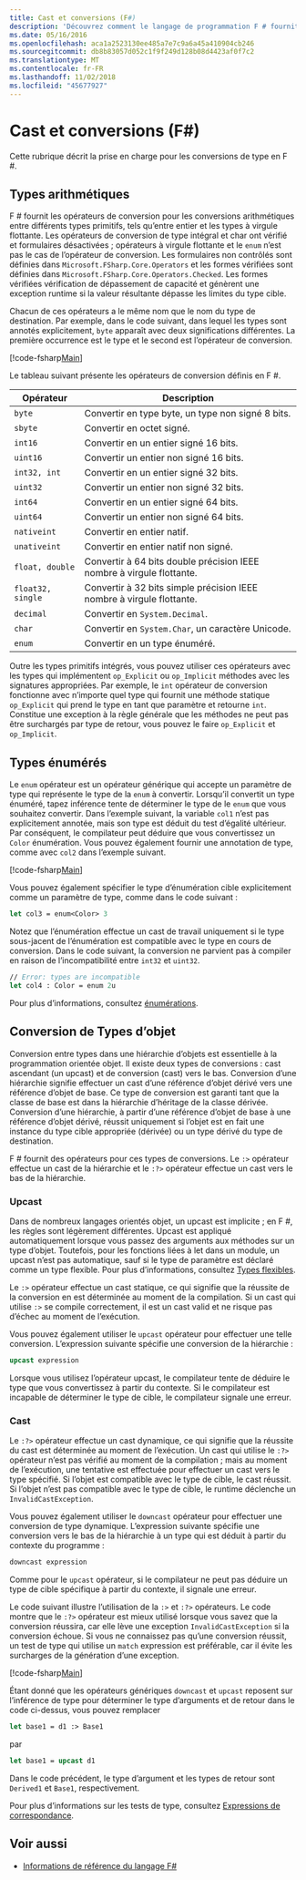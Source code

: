 ```yaml
---
title: Cast et conversions (F#)
description: 'Découvrez comment le langage de programmation F # fournit des opérateurs de conversion pour les conversions arithmétiques entre différents types primitifs.'
ms.date: 05/16/2016
ms.openlocfilehash: aca1a2523130ee485a7e7c9a6a45a410904cb246
ms.sourcegitcommit: db8b83057d052c1f9f249d128b08d4423af0f7c2
ms.translationtype: MT
ms.contentlocale: fr-FR
ms.lasthandoff: 11/02/2018
ms.locfileid: "45677927"
---
```

# <a name="casting-and-conversions-f"></a>Cast et conversions (F#)

Cette rubrique décrit la prise en charge pour les conversions de type en F #.

## <a name="arithmetic-types"></a>Types arithmétiques

F # fournit les opérateurs de conversion pour les conversions arithmétiques entre différents types primitifs, tels qu’entre entier et les types à virgule flottante. Les opérateurs de conversion de type intégral et char ont vérifié et formulaires désactivées ; opérateurs à virgule flottante et le `enum` n’est pas le cas de l’opérateur de conversion. Les formulaires non contrôlés sont définies dans `Microsoft.FSharp.Core.Operators` et les formes vérifiées sont définies dans `Microsoft.FSharp.Core.Operators.Checked`. Les formes vérifiées vérification de dépassement de capacité et génèrent une exception runtime si la valeur résultante dépasse les limites du type cible.

Chacun de ces opérateurs a le même nom que le nom du type de destination. Par exemple, dans le code suivant, dans lequel les types sont annotés explicitement, `byte` apparaît avec deux significations différentes. La première occurrence est le type et le second est l’opérateur de conversion.

[!code-fsharp[Main](../../../samples/snippets/fsharp/lang-ref-2/snippet4401.fs)]

Le tableau suivant présente les opérateurs de conversion définis en F #.

|Opérateur|Description|
|--------|-----------|
|`byte`|Convertir en type byte, un type non signé 8 bits.|
|`sbyte`|Convertir en octet signé.|
|`int16`|Convertir en un entier signé 16 bits.|
|`uint16`|Convertir un entier non signé 16 bits.|
|`int32, int`|Convertir en un entier signé 32 bits.|
|`uint32`|Convertir un entier non signé 32 bits.|
|`int64`|Convertir en un entier signé 64 bits.|
|`uint64`|Convertir un entier non signé 64 bits.|
|`nativeint`|Convertir en entier natif.|
|`unativeint`|Convertir en entier natif non signé.|
|`float, double`|Convertir à 64 bits double précision IEEE nombre à virgule flottante.|
|`float32, single`|Convertir à 32 bits simple précision IEEE nombre à virgule flottante.|
|`decimal`|Convertir en `System.Decimal`.|
|`char`|Convertir en `System.Char`, un caractère Unicode.|
|`enum`|Convertir en un type énuméré.|
Outre les types primitifs intégrés, vous pouvez utiliser ces opérateurs avec les types qui implémentent `op_Explicit` ou `op_Implicit` méthodes avec les signatures appropriées. Par exemple, le `int` opérateur de conversion fonctionne avec n’importe quel type qui fournit une méthode statique `op_Explicit` qui prend le type en tant que paramètre et retourne `int`. Constitue une exception à la règle générale que les méthodes ne peut pas être surchargés par type de retour, vous pouvez le faire `op_Explicit` et `op_Implicit`.

## <a name="enumerated-types"></a>Types énumérés

Le `enum` opérateur est un opérateur générique qui accepte un paramètre de type qui représente le type de la `enum` à convertir. Lorsqu’il convertit un type énuméré, tapez inférence tente de déterminer le type de le `enum` que vous souhaitez convertir. Dans l’exemple suivant, la variable `col1` n’est pas explicitement annotée, mais son type est déduit du test d’égalité ultérieur. Par conséquent, le compilateur peut déduire que vous convertissez un `Color` énumération. Vous pouvez également fournir une annotation de type, comme avec `col2` dans l’exemple suivant.

[!code-fsharp[Main](../../../samples/snippets/fsharp/lang-ref-2/snippet4402.fs)]

Vous pouvez également spécifier le type d’énumération cible explicitement comme un paramètre de type, comme dans le code suivant :

```fsharp
let col3 = enum<Color> 3
```

Notez que l’énumération effectue un cast de travail uniquement si le type sous-jacent de l’énumération est compatible avec le type en cours de conversion. Dans le code suivant, la conversion ne parvient pas à compiler en raison de l’incompatibilité entre `int32` et `uint32`.

```fsharp
// Error: types are incompatible
let col4 : Color = enum 2u
```

Pour plus d’informations, consultez [énumérations](enumerations.md).

## <a name="casting-object-types"></a>Conversion de Types d’objet

Conversion entre types dans une hiérarchie d’objets est essentielle à la programmation orientée objet. Il existe deux types de conversions : cast ascendant (un upcast) et de conversion (cast) vers le bas. Conversion d’une hiérarchie signifie effectuer un cast d’une référence d’objet dérivé vers une référence d’objet de base. Ce type de conversion est garanti tant que la classe de base est dans la hiérarchie d’héritage de la classe dérivée. Conversion d’une hiérarchie, à partir d’une référence d’objet de base à une référence d’objet dérivé, réussit uniquement si l’objet est en fait une instance du type cible appropriée (dérivée) ou un type dérivé du type de destination.

F # fournit des opérateurs pour ces types de conversions. Le `:>` opérateur effectue un cast de la hiérarchie et le `:?>` opérateur effectue un cast vers le bas de la hiérarchie.

### <a name="upcasting"></a>Upcast

Dans de nombreux langages orientés objet, un upcast est implicite ; en F #, les règles sont légèrement différentes. Upcast est appliqué automatiquement lorsque vous passez des arguments aux méthodes sur un type d’objet. Toutefois, pour les fonctions liées à let dans un module, un upcast n’est pas automatique, sauf si le type de paramètre est déclaré comme un type flexible. Pour plus d’informations, consultez [Types flexibles](flexible-Types.md).

Le `:>` opérateur effectue un cast statique, ce qui signifie que la réussite de la conversion en est déterminée au moment de la compilation. Si un cast qui utilise `:>` se compile correctement, il est un cast valid et ne risque pas d’échec au moment de l’exécution.

Vous pouvez également utiliser le `upcast` opérateur pour effectuer une telle conversion. L’expression suivante spécifie une conversion de la hiérarchie :

```fsharp
upcast expression
```

Lorsque vous utilisez l’opérateur upcast, le compilateur tente de déduire le type que vous convertissez à partir du contexte. Si le compilateur est incapable de déterminer le type de cible, le compilateur signale une erreur.

### <a name="downcasting"></a>Cast

Le `:?>` opérateur effectue un cast dynamique, ce qui signifie que la réussite du cast est déterminée au moment de l’exécution. Un cast qui utilise le `:?>` opérateur n’est pas vérifié au moment de la compilation ; mais au moment de l’exécution, une tentative est effectuée pour effectuer un cast vers le type spécifié. Si l’objet est compatible avec le type de cible, le cast réussit. Si l’objet n’est pas compatible avec le type de cible, le runtime déclenche un `InvalidCastException`.

Vous pouvez également utiliser le `downcast` opérateur pour effectuer une conversion de type dynamique. L’expression suivante spécifie une conversion vers le bas de la hiérarchie à un type qui est déduit à partir du contexte du programme :

```fsharp
downcast expression
```

Comme pour le `upcast` opérateur, si le compilateur ne peut pas déduire un type de cible spécifique à partir du contexte, il signale une erreur.

Le code suivant illustre l’utilisation de la `:>` et `:?>` opérateurs. Le code montre que le `:?>` opérateur est mieux utilisé lorsque vous savez que la conversion réussira, car elle lève une exception `InvalidCastException` si la conversion échoue. Si vous ne connaissez pas qu’une conversion réussit, un test de type qui utilise un `match` expression est préférable, car il évite les surcharges de la génération d’une exception.

[!code-fsharp[Main](../../../samples/snippets/fsharp/lang-ref-2/snippet4403.fs)]

Étant donné que les opérateurs génériques `downcast` et `upcast` reposent sur l’inférence de type pour déterminer le type d’arguments et de retour dans le code ci-dessus, vous pouvez remplacer

```fsharp
let base1 = d1 :> Base1
```

par

```fsharp
let base1 = upcast d1
```

Dans le code précédent, le type d’argument et les types de retour sont `Derived1` et `Base1`, respectivement.

Pour plus d’informations sur les tests de type, consultez [Expressions de correspondance](match-Expressions.md).

## <a name="see-also"></a>Voir aussi

- [Informations de référence du langage F#](index.md)
